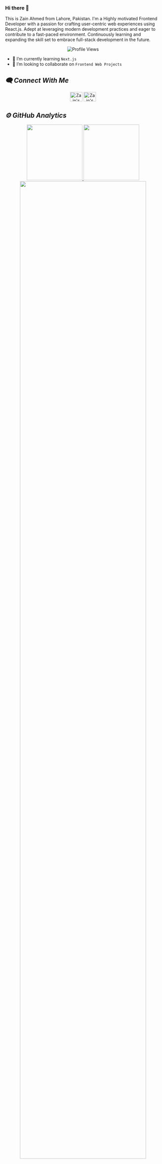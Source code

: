### Hi there 👋
This is Zain Ahmed from Lahore, Pakistan. I'm a Highly motivated Frontend Developer with a passion for crafting user-centric web experiences using React.js. Adept at leveraging modern development practices and eager to contribute to a fast-paced environment. Continuously learning and expanding the skill set to embrace full-stack development in the future.

<div align="center">
    <img src="https://komarev.com/ghpvc/?username=zain-ahmed1713" alt="Profile Views"/>
</div>

- 🌱 I’m currently learning ```Next.js```
- 👯 I’m looking to collaborate on ```Frontend Web Projects```
<!-- - 🔭 I’m currently working on [```PocketBridge```](https://github.com/zainahmed1713/pocketbridge) -->


<h2><i>🗨️ Connect With Me</i></h2>
<div align="center">
 <a href="https://www.linkedin.com/in/zain-ahmed-1ba904287/" target="_blank"><img src="https://github.com/rahuldkjain/github-profile-readme-generator/blob/master/src/images/icons/Social/linked-in-alt.svg" alt="Zain's Linkedin" height="30" width="40" /></a>
 <a href="https://twitter.com/zainhunmein" target="_blank"><img src="https://github.com/rahuldkjain/github-profile-readme-generator/blob/master/src/images/icons/Social/twitter.svg" alt="Zain's Twitter" height="30" width="40" /></a>
</div>

<h2><i>⚙️ GitHub Analytics</i></h2>
<p align="center">
    <a href="https://github.com/zain-ahmed1713">
        <img height="180em" src="https://github-readme-stats.vercel.app/api?username=zain-ahmed1713&show_icons=true&theme=algolia&include_all_commits=true&count_private=true"/>
        <img height="180em" src="https://github-readme-stats-eight-theta.vercel.app/api/top-langs/?username=zain-ahmed1713&layout=compact&langs_count=8&theme=algolia"/>
    </a>
    <img width="90%" src="https://github-readme-streak-stats.herokuapp.com/?user=zain-ahmed1713&show_icons=true&locale=en&layout=demo&theme=merko&hide_border=true"/> 
</p>
